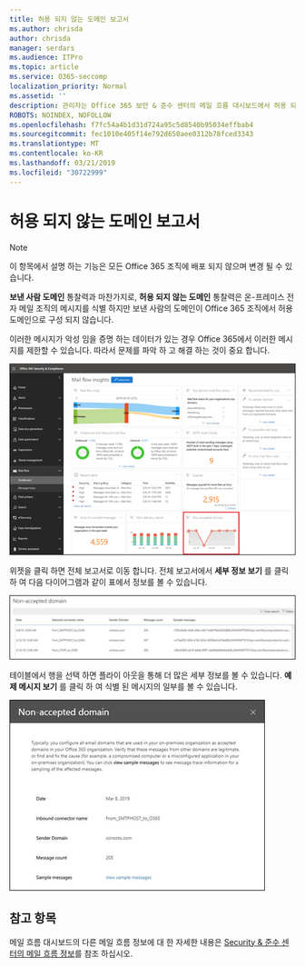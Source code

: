 ```yaml
---
title: 허용 되지 않는 도메인 보고서
ms.author: chrisda
author: chrisda
manager: serdars
ms.audience: ITPro
ms.topic: article
ms.service: O365-seccomp
localization_priority: Normal
ms.assetid: ''
description: 관리자는 Office 365 보안 & 준수 센터의 메일 흐름 대시보드에서 허용 되지 않는 도메인 보고서에 대해 알아볼 수 있습니다.
ROBOTS: NOINDEX, NOFOLLOW
ms.openlocfilehash: f7fc54a4b1d31d724a95c5d8540b95034effbab4
ms.sourcegitcommit: fec1010e405f14e792d650aee0312b78fced3343
ms.translationtype: MT
ms.contentlocale: ko-KR
ms.lasthandoff: 03/21/2019
ms.locfileid: "30722999"
---
```

# <a name="non-accepted-domain-report"></a>허용 되지 않는 도메인 보고서

> [!NOTE]
> 이 항목에서 설명 하는 기능은 모든 Office 365 조직에 배포 되지 않으며 변경 될 수 있습니다.

**보낸 사람 도메인** 통찰력과 마찬가지로, **허용 되지 않는 도메인** 통찰력은 온-프레미스 전자 메일 조직의 메시지를 식별 하지만 보낸 사람의 도메인이 Office 365 조직에서 허용 도메인으로 구성 되지 않습니다.

이러한 메시지가 악성 임을 증명 하는 데이터가 있는 경우 Office 365에서 이러한 메시지를 제한할 수 있습니다. 따라서 문제를 파악 하 고 해결 하는 것이 중요 합니다.

![Office 365 Security & 준수 센터의 메일 흐름 대시보드에 허용 되지 않는 도메인 보고서가 있습니다.](media/non-accepted-domain-report-selected.png)

위젯을 클릭 하면 전체 보고서로 이동 합니다. 전체 보고서에서 **세부 정보 보기** 를 클릭 하 여 다음 다이어그램과 같이 표에서 정보를 볼 수 있습니다.

![허용 되지 않는 도메인 보고서의 정보 테이블 보기](media/non-accepted-domain-report-view-details.png)

테이블에서 행을 선택 하면 플라이 아웃을 통해 더 많은 세부 정보를 볼 수 있습니다. **예제 메시지 보기** 를 클릭 하 여 식별 된 메시지의 일부를 볼 수 있습니다.

![허용 되지 않는 도메인 보고서의 세부 정보 테이블에서 행 선택](media/non-accepted-domain-report-select-row-in-table.png)

## <a name="see-also"></a>참고 항목

메일 흐름 대시보드의 다른 메일 흐름 정보에 대 한 자세한 내용은 [Security & 준수 센터의 메일 흐름 정보](mail-flow-insights-v2.md)를 참조 하십시오.
